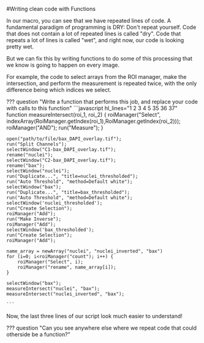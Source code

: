 #Writing clean code with Functions

In our macro, you can see that we have repeated lines of code. A fundamental paradigm of programming is DRY: Don't repeat yourself. Code that does not contain a lot of repeated lines is called "dry". Code that repeats a lot of lines is called "wet", and right now, our code is looking pretty wet.

But we can fix this by writing functions to do some of this processing that we know is going to happen on every image.

For example, the code to select arrays from the ROI manager, make the intersection, and perform the measurement is repeated twice, with the only difference being which indices we select.

??? question "Write a function that performs this job, and replace your code with calls to this function"
    ```javascript hl_lines="1 2 3 4 5 35 36 37"
    function measureIntersect(roi_1, roi_2) {
        roiManager("Select", indexArray(RoiManager.getIndex(roi_1),RoiManager.getIndex(roi_2)));
        roiManager("AND");
        run("Measure");
    }


    open("path/to/file/bax_DAPI_overlay.tif");
    run("Split Channels");
    selectWindow("C1-bax_DAPI_overlay.tif");
    rename("nuclei");
    selectWindow("C2-bax_DAPI_overlay.tif");
    rename("bax");
    selectWindow("nuclei");
    run("Duplicate...", "title=nuclei_thresholded");
    run("Auto Threshold", "method=Default white");
    selectWindow("bax");
    run("Duplicate...", "title=bax_thresholded");
    run("Auto Threshold", "method=Default white");
    selectWindow('nuclei_thresholded');
    run("Create Selection");
    roiManager("Add");
    run("Make Inverse");
    roiManager("Add");
    selectWindow('bax_thresholded');
    run("Create Selection");
    roiManager("Add");
    
    name_array = newArray("nuclei", "nuclei_inverted", "bax")
    for (i=0; i<roiManager("count"); i++) {
        roiManager("Select", i);
        roiManager("rename", name_array[i]);
    }
    
    selectWindow("bax");
    measureIntersect("nuclei", "bax");
  	measureIntersect("nuclei_inverted", "bax");

    ```

Now, the last three lines of our script look much easier to understand!

??? question "Can you see anywhere else where we repeat code that could otherside be a function?"
